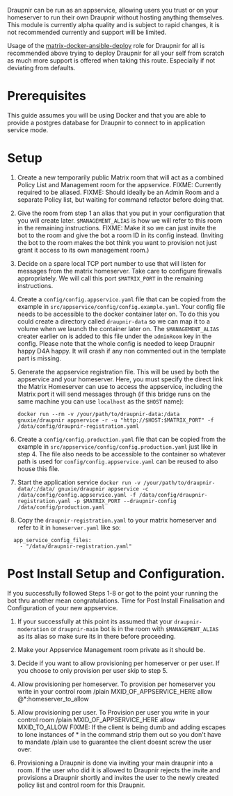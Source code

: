 Draupnir can be run as an appservice, allowing users you trust or on your homeserver to run their own Draupnir without hosting anything themselves.
This module is currently alpha quality and is subject to rapid changes,
it is not recommended currently and support will be limited.

Usage of the [matrix-docker-ansible-deploy](https://github.com/spantaleev/matrix-docker-ansible-deploy/blob/master/docs/configuring-playbook-bot-draupnir.md) role for Draupnir for all is recommended above trying to deploy Draupnir for all your self from scratch as much more support is offered when taking this route. Especially if not deviating from defaults. 

# Prerequisites

This guide assumes you will be using Docker and that you are able to provide a postgres database for Draupnir to connect to in application service mode.

# Setup

1. Create a new temporarily public Matrix room that will act as a combined Policy List and Management room for the appservice.
   FIXME: Currently required to be aliased.
   FIXME: Should ideally be an Admin Room and a separate Policy list, but waiting for command refactor before doing that.

2. Give the room from step 1 an alias that you put in your configuration that you will create later. `$MANAGEMENT_ALIAS` is how we will refer to this room in the remaining instructions.
   FIXME: Make it so we can just invite the bot to the room and give the bot a room ID in its config instead. (Inviting the bot to the room makes the bot think you want to provision not just grant it access to its own management room.)

3. Decide on a spare local TCP port number to use that will listen for messages from the matrix homeserver. Take care to configure firewalls appropriately. We will call this port `$MATRIX_PORT` in the remaining instructions.

4. Create a `config/config.appservice.yaml` file that can be copied from the example in `src/appservice/config/config.example.yaml`. Your config file needs to be accessible to the docker container later on. To do this you could create a directory called `draupnir-data` so we can map it to a volume when we launch the container later on. The `$MANAGEMENT_ALIAS` creater earlier on is added to this file under the `adminRoom` key in the config. Please note that the whole config is needed to keep Draupnir happy D4A happy. It will crash if any non commented out in the template part is missing. 

5. Generate the appservice registration file. This will be used by both the appservice and your homeserver.
   Here, you must specify the direct link the Matrix Homeserver can use to access the appservice, including the Matrix port it will send messages through (if this bridge runs on the same machine you can use `localhost` as the `$HOST` name):

   `docker run --rm -v /your/path/to/draupnir-data:/data gnuxie/draupnir appservice -r -u "http://$HOST:$MATRIX_PORT" -f /data/config/draupnir-registration.yaml`

6. Create a `config/config.production.yaml` file that can be copied from the example in `src/appservice/config/config.production.yaml` just like in step 4. The file also needs to be accessible to the container so whatever path is used for `config/config.appservice.yaml` can be reused to also house this file.

7. Start the application service `docker run -v /your/path/to/draupnir-data/:/data/ gnuxie/draupnir appservice -c /data/config/config.appservice.yaml -f /data/config/draupnir-registration.yaml -p $MATRIX_PORT --draupnir-config /data/config/production.yaml`

8. Copy the `draupnir-registration.yaml` to your matrix homeserver and refer to it in `homeserver.yaml` like so:
```
  app_service_config_files:
    - "/data/draupnir-registration.yaml"
```

# Post Install Setup and Configuration.

If you successfully followed Steps 1-8 or got to the point your running the bot thru another mean congratulations. Time for Post Install Finalisation and Configuration of your new appservice. 

1. If your successfully at this point its assumed that your `draupnir-moderation` or `draupnir-main` bot is in the room with `$MANAGEMENT_ALIAS` as its alias so make sure its in there before proceeding. 

2. Make your Appservice Management room private as it should be. 

3. Decide if you want to allow provisioning per homeserver or per user. If you choose to only provision per user skip to step 5.

4. Allow provisioning per homeserver. To provision per homeserver you write in your control room /plain MXID_OF_APPSERVICE_HERE allow @*:homeserver_to_allow

5. Allow provisioning per user. To Provision per user you write in your control room /plain MXID_OF_APPSERVICE_HERE allow MXID_TO_ALLOW 
FIXME: If the client is being dumb and adding escapes to lone instances of * in the command strip them out so you don't have to mandate /plain use to guarantee the client doesnt screw the user over. 

6. Provisioning a Draupnir is done via inviting your main draupnir into a room. If the user who did it is allowed to Draupnir rejects the invite and provisions a Draupnir shortly and invites the user to the newly created policy list and control room for this Draupnir. 